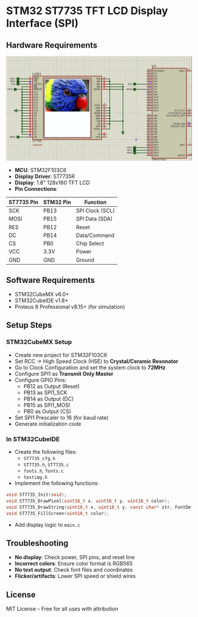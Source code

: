 # STM32 ST7735 TFT LCD Display Interface (SPI)

## Hardware Requirements  
![ST7735 Display Interface Circuit](circuit.png)

- **MCU**: STM32F103C6  
- **Display Driver**: ST7735R  
- **Display**: 1.8" 128x160 TFT LCD  
- **Pin Connections**:

| ST7735 Pin | STM32 Pin | Function         |
|------------|-----------|------------------|
| SCK        | PB13      | SPI Clock (SCL)  |
| MOSI       | PB15      | SPI Data (SDA)   |
| RES        | PB12      | Reset            |
| DC         | PB14      | Data/Command     |
| CS         | PB0       | Chip Select      |
| VCC        | 3.3V      | Power            |
| GND        | GND       | Ground           |

## Software Requirements  
- STM32CubeMX v6.0+  
- STM32CubeIDE v1.8+  
- Proteus 8 Professional v8.15+ (for simulation)

## Setup Steps

### STM32CubeMX Setup  
- Create new project for STM32F103C6  
- Set RCC → High Speed Clock (HSE) to **Crystal/Ceramic Resonator**  
- Go to Clock Configuration and set the system clock to **72MHz**  
- Configure SPI1 as **Transmit Only Master**  
- Configure GPIO Pins:  
  - PB12 as Output (Reset)  
  - PB13 as SPI1_SCK  
  - PB14 as Output (DC)  
  - PB15 as SPI1_MOSI  
  - PB0 as Output (CS)  
- Set SPI1 Prescaler to 16 (for baud rate)  
- Generate initialization code

### In STM32CubeIDE  
- Create the following files:  
  - `ST7735_cfg.h`  
  - `ST7735.h`, `ST7735.c`  
  - `fonts.h`, `fonts.c`  
  - `testimg.h`  
- Implement the following functions:
```c
void ST7735_Init(void);
void ST7735_DrawPixel(uint16_t x, uint16_t y, uint16_t color);
void ST7735_DrawString(uint16_t x, uint16_t y, const char* str, FontDef font, uint16_t color, uint16_t bgcolor);
void ST7735_FillScreen(uint16_t color);
```
- Add display logic to `main.c`

## Troubleshooting  
- **No display**: Check power, SPI pins, and reset line  
- **Incorrect colors**: Ensure color format is RGB565  
- **No text output**: Check font files and coordinates  
- **Flicker/artifacts**: Lower SPI speed or shield wires

## License  
MIT License – Free for all uses with attribution
